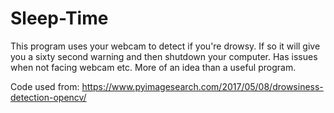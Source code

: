 # Sleep-Time
This program uses your webcam to detect if you're drowsy. If so it will give you a sixty second warning and then shutdown your computer. Has issues when not facing webcam etc.
More of an idea than a useful program.

Code used from:
https://www.pyimagesearch.com/2017/05/08/drowsiness-detection-opencv/
